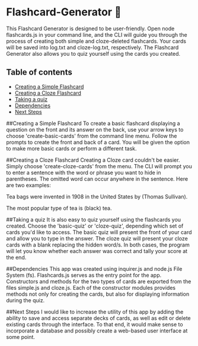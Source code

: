 # Flashcard-Generator :card_index:
This Flashcard Generator is designed to be user-friendly.  Open node flashcards.js in your command line, and the CLI will guide you through the process of creating both simple and cloze-deleted flashcards.  Your cards will be saved into log.txt and cloze-log.txt, respectively.  The Flashcard Generator also allows you to quiz yourself using the cards you created.

## Table of contents

- [Creating a Simple Flashcard](#creating-a-simple-flashcard)
- [Creating a Cloze Flashcard](#creating-a-cloze-flashcard)
- [Taking a quiz](#taking-a-quiz)
- [Dependencies](#dependencies)
- [Next Steps](#next-steps)


##Creating a Simple Flashcard
To create a basic flashcard displaying a question on the front and its answer on the back, use your arrow keys to choose 'create-basic-cards' from the command line menu.  Follow the prompts to create the front and back of a card.  You will be given the option to make more basic cards or perform a different task.

##Creating a Cloze Flashcard
Creating a Cloze card couldn't be easier.  Simply choose 'create-cloze-cards' from the menu.  The CLI will prompt you to enter a sentence with the word or phrase you want to hide in parentheses.  The omitted word can occur anywhere in the sentence.  Here are two examples:

Tea bags were invented in 1908 in the United States by (Thomas Sullivan).

The most popular type of tea is (black) tea.

##Taking a quiz
It is also easy to quiz yourself using the flashcards you created.  Choose the 'basic-quiz' or 'cloze-quiz', depending which set of cards you'd like to access. The basic quiz will present the front of your card and allow you to type in the answer.  The cloze quiz will present your cloze cards with a blank replacing the hidden word/s.  In both cases, the program will let you know whether each answer was correct and tally your score at the end.  

##Dependencies
This app was created using inquirer.js and node.js File System (fs).  Flashcards.js serves as the entry point for the app.  Constructors and methods for the two types of cards are exported from the files simple.js and cloze.js.  Each of the constructor modules provides methods not only for creating the cards, but also for displaying information during the quiz.

##Next Steps
I would like to increase the utility of this app by adding the ability to save and access separate decks of cards, as well as edit or delete existing cards through the interface.  To that end, it would make sense to incorporate a database and possibly create a web-based user interface at some point.

